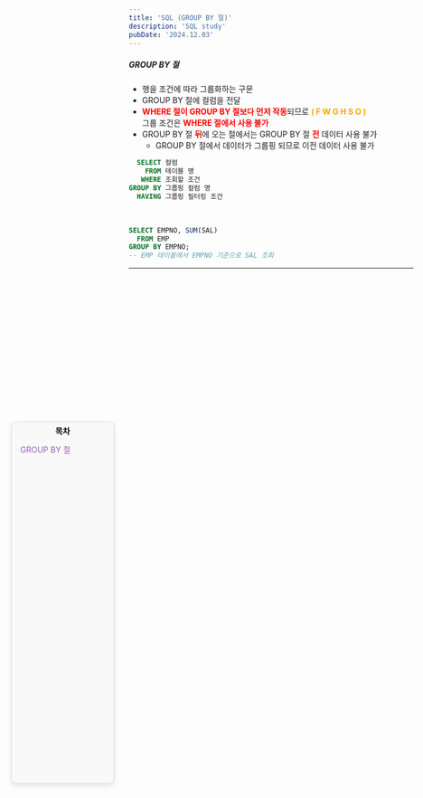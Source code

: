 ```yaml
---
title: 'SQL (GROUP BY 절)'
description: 'SQL study'
pubDate: '2024.12.03'
---
```


<div id="sidebar">
    <strong class="sidebar-title" style="color:black">목차</strong>
    <ul class="sidebar-list">
        <li><a href="#GROUP-BY-절" class="sidebar-link" onclick="scrollToSection(event, 'GROUP-BY-절')">GROUP BY 절</a></li>
</div>

##### GROUP BY 절

- 행을 조건에 따라 그룹화하는 구문
- GROUP BY 절에 컬럼을 전달
- <span style="color:red; font-weight:bold;">WHERE 절이 GROUP BY 절보다 먼저 작동</span>되므로 <span style="color:orange; font-weight:bold;">( F W G H S O )</span>  
  그룹 조건은 <span style="color:red; font-weight:bold;">WHERE 절에서 사용 불가</span>
- GROUP BY 절 <span style="color:red; font-weight:bold;">뒤</span>에 오는 절에서는 GROUP BY 절 <span style="color:red; font-weight:bold;">전</span> 데이터 사용 불가
  - GROUP BY 절에서 데이터가 그룹핑 되므로 이전 데이터 사용 불가

```sql
  SELECT 컬럼
    FROM 테이블 명
   WHERE 조회할 조건
GROUP BY 그룹핑 컬럼 명
  HAVING 그룹핑 필터링 조건
```

<br/>

```sql
SELECT EMPNO, SUM(SAL)
  FROM EMP
GROUP BY EMPNO;
-- EMP 테이블에서 EMPNO 기준으로 SAL 조회
```

---

<style>
  h1 {
      font-size: 1.8em;
      margin-bottom: 20px;
      color: #34495E;
      }
</style>

<style>
    #sidebar {
        position: fixed;
        top: 20%;
        left: 20px;
        width: 170px;
        background: #f9f9f9;
        padding: 5px 5px;
        border: 1px solid #ddd;
        border-radius: 8px;
        box-shadow: 0 4px 10px rgba(0, 0, 0, 0.1); 
        text-align: center;
        bottom: 64%;
    }

.sidebar-title {
    text-align: center;
    display: block;
    color: #9b59b6;
}

.sidebar-list {
    list-style: none;
    padding: 10px;
    text-align: left;
    margin-top: 0px;
}

.sidebar-link {
    text-decoration: none;
    color: #9b59b6;
    display: block;
    padding: 3px 0;
}

#sidebar:hover {
    box-shadow: 0 8px 20px rgba(0, 0, 0, 0.2);
}

html {
        scroll-behavior: smooth;
    }

#GROUP-BY-절 {
    scroll-margin-top: 29px;
}

</style>

<script>
function scrollToSection(event, id) {
    event.preventDefault();
    const targetElement = document.getElementById(id);
    if (targetElement) {
        targetElement.scrollIntoView({
            behavior: 'smooth', 
            block: 'start' 
        });
    }
}
</script>

<script src="https://utteranc.es/client.js"
        repo="tjsgh1217/tjsgh1217.github.io"
        issue-term="pathname"
        theme="github-light"
        crossorigin="anonymous"
        async>
</script>
